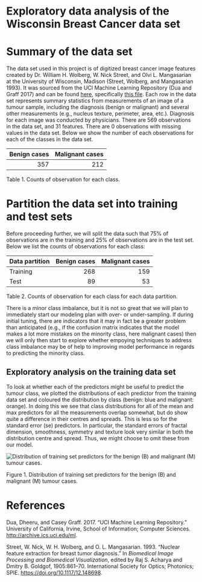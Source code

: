 Exploratory data analysis of the Wisconsin Breast Cancer data set
================

# Summary of the data set

The data set used in this project is of digitized breast cancer image
features created by Dr. William H. Wolberg, W. Nick Street, and Olvi L.
Mangasarian at the University of Wisconsin, Madison (Street, Wolberg,
and Mangasarian 1993). It was sourced from the UCI Machine Learning
Repository (Dua and Graff 2017) and can be found
[here](https://archive.ics.uci.edu/ml/datasets/Breast+Cancer+Wisconsin+\(Diagnostic\)),
specifically [this
file](http://mlr.cs.umass.edu/ml/machine-learning-databases/breast-cancer-wisconsin/wdbc.data).
Each row in the data set represents summary statistics from measurements
of an image of a tumour sample, including the diagnosis (benign or
malignant) and several other measurements (e.g., nucleus texture,
perimeter, area, etc.). Diagnosis for each image was conducted by
physicians. There are 569 observations in the data set, and 31 features.
There are 0 observations with missing values in the data set. Below we
show the number of each observations for each of the classes in the data
set.

| Benign cases | Malignant cases |
| -----------: | --------------: |
|          357 |             212 |

Table 1. Counts of observation for each class.

# Partition the data set into training and test sets

Before proceeding further, we will split the data such that 75% of
observations are in the training and 25% of observations are in the test
set. Below we list the counts of observations for each class:

| Data partition | Benign cases | Malignant cases |
| :------------- | -----------: | --------------: |
| Training       |          268 |             159 |
| Test           |           89 |              53 |

Table 2. Counts of observation for each class for each data partition.

There is a minor class imbalance, but it is not so great that we will
plan to immediately start our modeling plan with over- or
under-sampling. If during initial tuning, there are indicators that it
may in fact be a greater problem than anticipated (e.g., if the
confusion matrix indicates that the model makes a lot more mistakes on
the minority class, here malignant cases) then we will only then start
to explore whether empoying techniques to address class imbalance may be
of help to improving model performance in regards to predicting the
minority class.

## Exploratory analysis on the training data set

To look at whether each of the predictors might be useful to predict the
tumour class, we plotted the distributions of each predictor from the
training data set and coloured the distribution by class (benign: blue
and malignant: orange). In doing this we see that class distributions
for all of the mean and max predictors for all the measurements overlap
somewhat, but do show quite a difference in their centres and spreads.
This is less so for the standard error (se) predictors. In particular,
the standard errors of fractal dimension, smoothness, symmetry and
texture look very similar in both the distribution centre and spread.
Thus, we might choose to omit these from our model.

![Distribution of training set predictors for the benign (B) and
malignant (M) tumour
cases.](breast_cancer_eda_files/figure-gfm/predictor%20distributions-1.png)

Figure 1. Distribution of training set predictors for the benign (B) and
malignant (M) tumour cases.

# References

<div id="refs" class="references">

<div id="ref-Dua2019">

Dua, Dheeru, and Casey Graff. 2017. “UCI Machine Learning Repository.”
University of California, Irvine, School of Information; Computer
Sciences. <http://archive.ics.uci.edu/ml>.

</div>

<div id="ref-Streetetal">

Street, W. Nick, W. H. Wolberg, and O. L. Mangasarian. 1993. “Nuclear
feature extraction for breast tumor diagnosis.” In *Biomedical Image
Processing and Biomedical Visualization*, edited by Raj S. Acharya and
Dmitry B. Goldgof, 1905:861–70. International Society for Optics;
Photonics; SPIE. <https://doi.org/10.1117/12.148698>.

</div>

</div>
